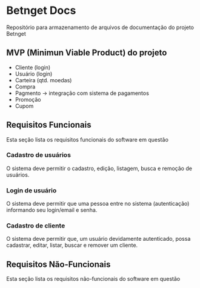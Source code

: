 # Betnget Docs
Repositório para armazenamento de arquivos de documentação do projeto Betnget

## MVP (Minimun Viable Product) do projeto
- Cliente (login)
- Usuário (login)
- Carteira (qtd. moedas)
- Compra
- Pagmento -> integração com sistema de pagamentos
- Promoção
- Cupom

## Requisitos Funcionais
Esta seção lista os requisitos funcionais do software em questão

### Cadastro de usuários
O sistema deve permitir o cadastro, edição, listagem, busca e remoção de usuários.

### Login de usuário
O sistema deve permitir que uma pessoa entre no sistema (autenticação) informando seu login/email e senha. 

### Cadastro de cliente
O sistema deve permitir que, um usuário devidamente autenticado, possa cadastrar, editar, listar, buscar e remover um cliente.

## Requisitos Não-Funcionais
Esta seção lista os requisitos não-funcionais do software em questão